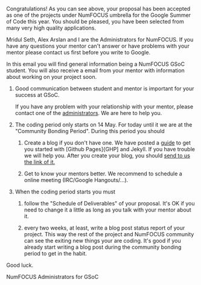 Congratulations! As you can see above, your proposal has been
accepted as one of the projects under NumFOCUS umbrella for the
Google Summer of Code this year. You should be pleased, you have been
selected from many very high quality applications.

Mridul Seth, Alex Arslan and I are the Administrators for NumFOCUS. If you have any questions your mentor can't answer or have problems with your mentor please contact us first before you write to Google.

In this email you will find general information being a NumFOCUS GSoC
student. You will also receive a email from your mentor with
information about working on your project soon.

1.  Good communication between student and mentor is important for
    your success at GSoC.

    If you have any problem with your relationship with your mentor,
    please contact one of the [administrators][admin]. We are here to
    help you.

2.  The coding period only starts on 14 May. For today until it we
    are at the "Community Bonding Period". During this period you
    should

    1.  Create a blog if you don't have one. We have posted a [guide][guide] to
        get you started with [Github Pages]{GHP] and Jekyll. If you have trouble we will help you. 
        After you create your blog, you should [send to us the link of it.][blog form]

    2.  Get to know your mentors better. We recommend to schedule a
        online meeting (IRC/Google Hangouts/...).

3.  When the coding period starts you must

    1.  follow the "Schedule of Deliverables" of your proposal. It's
        OK if you need to change it a little as long as you talk with
        your mentor about it.

    2.  every two weeks, at least, write a blog post status report of
        your project. This way the rest of the project and NumFOCUS community can see
        the exiting new things your are coding. It's good if you
        already start writing a blog post during the community
        bonding period to get in the habit.
    

Good luck.

NumFOCUS Administrators for GSoC

[admin]: https://github.com/numfocus/gsoc/blob/master/organization/team.md#admin
[GHP]: https://pages.github.com/
[guide]: https://github.com/numfocus/gsoc/blob/master/gsoc_student_blog_setup.md
[blog form]: https://goo.gl/forms
